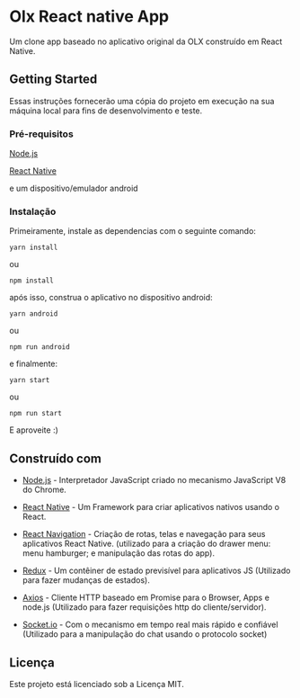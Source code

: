 # Olx React native App

Um clone app baseado no aplicativo original da OLX construído em React Native.

## Getting Started

Essas instruções fornecerão uma cópia do projeto em execução na sua máquina local para fins de desenvolvimento e teste.

### Pré-requisitos

[Node.js](https://nodejs.org/)

[React Native](https://reactnative.dev/)

e um dispositivo/emulador android

### Instalação

Primeiramente, instale as dependencias com o seguinte comando:

```
yarn install
```
ou

```
npm install
```


após isso, construa o aplicativo no dispositivo android:

```
yarn android
```
ou
```
npm run android
```

e finalmente:

```
yarn start
```
ou
```
npm run start
```
E aproveite :)

## Construído com

* [Node.js](https://nodejs.org/) - Interpretador JavaScript criado no mecanismo JavaScript V8 do Chrome.

* [React Native](https://reactnative.dev/) - Um Framework para criar aplicativos nativos usando o React.

* [React Navigation](https://reactnavigation.org/) - Criação de rotas, telas e navegação para seus aplicativos React Native. (utilizado para a criação do drawer menu: menu hamburger; e manipulação das rotas do app).

* [Redux](https://redux.js.org/) - Um contêiner de estado previsível para aplicativos JS (Utilizado para fazer mudanças de estados).

* [Axios](https://github.com/axios/axios) - Cliente HTTP baseado em Promise para o Browser, Apps e node.js (Utilizado para fazer requisições http do cliente/servidor).

* [Socket.io](https://socket.io/) - Com o mecanismo em tempo real mais rápido e confiável (Utilizado para a manipulação do chat usando o protocolo socket)


## Licença

Este projeto está licenciado sob a Licença MIT.
